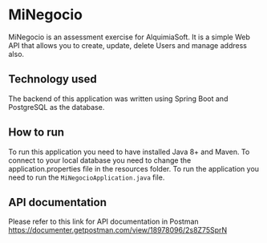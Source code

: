# MiNegocio
MiNegocio is an assessment exercise for AlquimiaSoft. It is a simple Web API that allows you to create, update, delete Users and manage address also. 
## Technology used
The backend of this application was written using Spring Boot and PostgreSQL as the database.

## How to run
To run this application you need to have installed Java 8+ and Maven.
To connect to your local database you need to change the application.properties file in the resources folder.
To run the application you need to run the `MiNegocioApplication.java` file.
## API documentation
Please refer to this link for API documentation in Postman https://documenter.getpostman.com/view/18978096/2s8Z75SprN